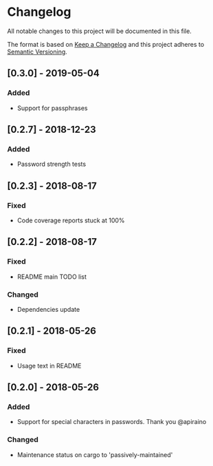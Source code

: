 # Changelog
All notable changes to this project will be documented in this file.

The format is based on [Keep a Changelog](http://keepachangelog.com/en/1.0.0/)
and this project adheres to [Semantic Versioning](http://semver.org/spec/v2.0.0.html).

## [0.3.0] - 2019-05-04
### Added
- Support for passphrases

## [0.2.7] - 2018-12-23
### Added
- Password strength tests

## [0.2.3] - 2018-08-17
### Fixed
- Code coverage reports stuck at 100%

## [0.2.2] - 2018-08-17
### Fixed
- README main TODO list

### Changed
- Dependencies update

## [0.2.1] - 2018-05-26
### Fixed
- Usage text in README

## [0.2.0] - 2018-05-26
### Added
- Support for special characters in passwords. Thank you @apiraino

### Changed
- Maintenance status on cargo to 'passively-maintained'
